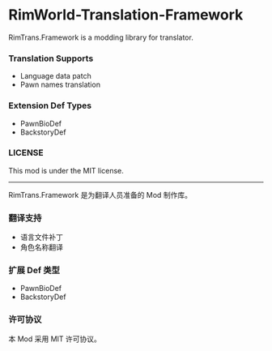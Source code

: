 # RimWorld-Translation-Framework

RimTrans.Framework is a modding library for translator.

### Translation Supports
  - Language data patch
  - Pawn names translation

### Extension Def Types
  - PawnBioDef
  - BackstoryDef

### LICENSE
This mod is under the MIT license.

----

RimTrans.Framework 是为翻译人员准备的 Mod 制作库。

### 翻译支持
  - 语言文件补丁
  - 角色名称翻译

### 扩展 Def 类型
  - PawnBioDef
  - BackstoryDef

### 许可协议
本 Mod 采用 MIT 许可协议。